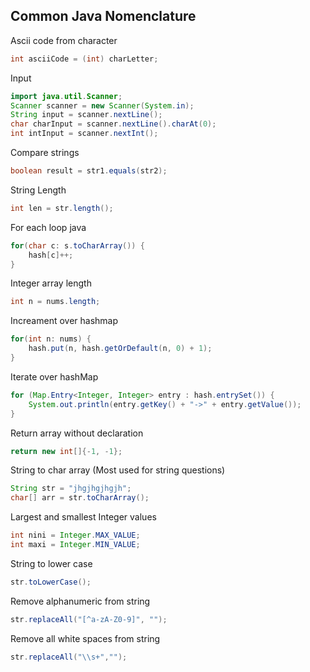 ## Common Java Nomenclature

Ascii code from character
```java
int asciiCode = (int) charLetter;
```

Input
```java
import java.util.Scanner;
Scanner scanner = new Scanner(System.in);
String input = scanner.nextLine();
char charInput = scanner.nextLine().charAt(0);
int intInput = scanner.nextInt();
```

Compare strings
```java
boolean result = str1.equals(str2);
```

String Length
```java
int len = str.length();
```

For each loop java
```java
for(char c: s.toCharArray()) {
    hash[c]++;
}
```

Integer array length
```java
int n = nums.length;
```

Increament over hashmap
```java
for(int n: nums) {
    hash.put(n, hash.getOrDefault(n, 0) + 1);
}
```

Iterate over hashMap
```java
for (Map.Entry<Integer, Integer> entry : hash.entrySet()) {
    System.out.println(entry.getKey() + "->" + entry.getValue());
}
```

Return array without declaration
```java
return new int[]{-1, -1};
```

String to char array (Most used for string questions)
```java
String str = "jhgjhgjhgjh";
char[] arr = str.toCharArray();
```

Largest and smallest Integer values
```java
int nini = Integer.MAX_VALUE;
int maxi = Integer.MIN_VALUE;
```

String to lower case
```java
str.toLowerCase();
```

Remove alphanumeric from string
```java
str.replaceAll("[^a-zA-Z0-9]", "");
```

Remove all white spaces from string
```java
str.replaceAll("\\s+","");
```
